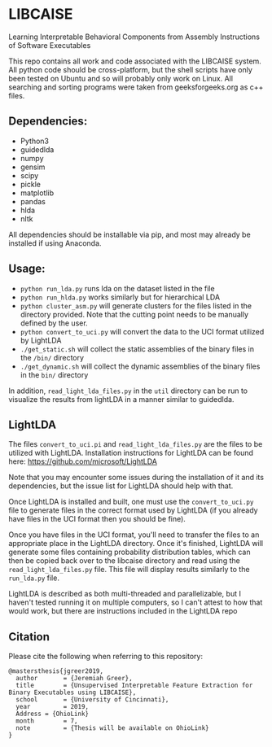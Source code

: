 # LIBCAISE
Learning Interpretable Behavioral Components from Assembly Instructions of Software Executables

This repo contains all work and code associated with the LIBCAISE system. All python code should be cross-platform, but the shell scripts have only been tested on Ubuntu and so will probably only work on Linux. All searching and sorting programs were taken from geeksforgeeks.org as c++ files. 

## Dependencies:
* Python3
* guidedlda
* numpy
* gensim
* scipy
* pickle
* matplotlib
* pandas
* hlda
* nltk

All dependencies should be installable via pip, and most may already be installed if using Anaconda.

## Usage:
* `python run_lda.py` runs lda on the dataset listed in the file
* `python run_hlda.py` works similarly but for hierarchical LDA
* `python cluster_asm.py` will generate clusters for the files listed in the directory provided. Note that the cutting point needs to be manually defined by the user.
* `python convert_to_uci.py` will convert the data to the UCI format utilized by LightLDA
* `./get_static.sh` will collect the static assemblies of the binary files in the `/bin/` directory
* `./get_dynamic.sh` will collect the dynamic assemblies of the binary files in the `bin/` directory

In addition, `read_light_lda_files.py` in the `util` directory can be run to visualize the results from lightLDA in a manner similar to guidedlda.

## LightLDA
The files `convert_to_uci.pi` and `read_light_lda_files.py` are the files to be utilized with LightLDA. Installation instructions for LightLDA can be found here: https://github.com/microsoft/LightLDA

Note that you may encounter some issues during the installation of it and its dependencies, but the issue list for LightLDA should help with that.

Once LightLDA is installed and built, one must use the `convert_to_uci.py` file to generate files in the correct format used by LightLDA (if you already have files in the UCI format then you should be fine).

Once you have files in the UCI format, you'll need to transfer the files to an appropriate place in the LightLDA directory. Once it's finished, LightLDA will generate some files containing probability distribution tables, which can then be copied back over to the libcaise directory and read using the `read_light_lda_files.py` file. This file will display results similarly to the `run_lda.py` file.

LightLDA is described as both multi-threaded and parallelizable, but I haven't tested running it on multiple computers, so I can't attest to how that would work, but there are instructions included in the LightLDA repo

## Citation
Please cite the following when referring to this repository:

```
@mastersthesis{jgreer2019,
  author       = {Jeremiah Greer}, 
  title        = {Unsupervised Interpretable Feature Extraction for Binary Executables using LIBCAISE},
  school       = {University of Cincinnati},
  year         = 2019,
  Address = {OhioLink}
  month        = 7,
  note         = {Thesis will be available on OhioLink}
}
```

